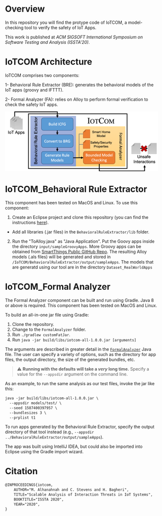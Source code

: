 
# Overview

In this repository you will find the protype code of IoTCOM, a model-checking tool to verify the safety of IoT Apps.

This work is published at *ACM SIGSOFT International Symposium on Software Testing and Analysis (ISSTA'20)*.

# IoTCOM Architecture 

IoTCOM comprises two components:

1- Behavioral Rule Extractor (BRE): generates the behavioral models of the IoT apps (groovy and IFTTT).

2- Formal Analyzer (FA): relies on Alloy to perform formal verification to check the safety IoT apps.

![picture](images/SystemOverview_V8.png)


# IoTCOM_Behavioral Rule Extractor

This component has been tested on MacOS and Linux. To use this component: 

1. Create an Eclipse project and clone this repository (you can find the instructions [here](https://github.com/collab-uniba/socialcde4eclipse/wiki/How-to-import-a-GitHub-project-into-Eclipse)).
  - Add all libraries (.jar files) in the `BehavioralRuleExtractor/lib` folder.

2. Run the "ToAlloy.java" as "Java Application". Put the Goovy apps inside the directory `input/sampleGroovyApps`. More Groovy apps can be obtained from [SmartThings Public GitHub Repo](https://github.com/SmartThingsCommunity/SmartThingsPublic).  The resulting Alloy models (.als files) will be generated and stored in `/IoTCOM/BehavioralRuleExtractor/output/sampleApps`. The models that are generatd using our tool are in the directory `Dataset_RealWorldApps`


# IoTCOM_Formal Analyzer

The Formal Analyzer component can be built and run using Gradle. Java 8 or above is required. This component has been tested on MacOS and Linux.

To build an all-in-one jar file using Gradle:

1. Clone the repository.
1. Change to the `FormalAnalyzer` folder.
1. Run `./gradlew customFatJar`.
1. Run `java -jar build/libs/iotcom-all-1.0.0.jar [arguments]`

The arguments are described in greater detail in the [`FormalAnalyzer`](FormalAnalyzer/src/main/java/edu/unl/cse/iotcom/FormalAnalyzer.java#L33-L51) Java file. The user can specify a variety of options, such as the directory for app files, the output directory, the size of the generated bundles, etc.

> :warning: **Running with the defaults will take a _very_ long time.** Specify a value for the `--appsdir` argument on the command line.

As an example, to run the same analysis as our test files, invoke the jar like this:
```
java -jar build/libs/iotcom-all-1.0.0.jar \
  --appsdir models/test/ \
  --seed 1587400397957 \
  --bundlesizes 3 \
  --prplist t1
```

To run apps generated by the Behavioral Rule Extractor, specify the output directory of that tool instead (e.g., `--appsdir ../BehavioralRuleExtractor/output/sampleApps`).

The app was built using IntelliJ IDEA, but could also be imported into Eclipse using the Gradle import wizard.

# Citation
```
@INPROCEEDINGS{iotcom,
    AUTHOR="M. Alhanahnah and C. Stevens and H. Bagheri",
    TITLE="Scalable Analysis of Interaction Threats in IoT Systems",
    BOOKTITLE="ISSTA 2020",
    YEAR="2020",
}
```
